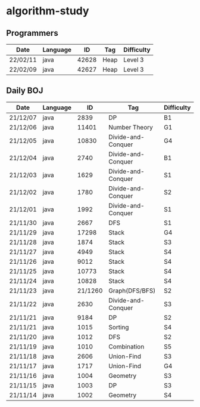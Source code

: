 # algorithm-study

## Programmers
| Date | Language | ID | Tag | Difficulty |
|------|---|---|---|---|
| 22/02/11 | java | 42628 | Heap | Level 3 |
| 22/02/09 | java | 42627 | Heap | Level 3 |

## Daily BOJ
| Date | Language | ID | Tag | Difficulty |
|------|---|---|---|---|
| 21/12/07 | java | 2839 | DP | B1 |
| 21/12/06 | java | 11401 | Number Theory | G1 |
| 21/12/05 | java | 10830 | Divide-and-Conquer | G4 |
| 21/12/04 | java | 2740 | Divide-and-Conquer | B1 |
| 21/12/03 | java | 1629 | Divide-and-Conquer | S1 |
| 21/12/02 | java | 1780 | Divide-and-Conquer | S2 |
| 21/12/01 | java | 1992 | Divide-and-Conquer | S1 |
| 21/11/30 | java | 2667 | DFS | S1 |
| 21/11/29 | java | 17298 | Stack | G4 |
| 21/11/28 | java | 1874 | Stack | S3 |
| 21/11/27 | java | 4949 | Stack | S4 |
| 21/11/26 | java | 9012 | Stack | S4 |
| 21/11/25 | java | 10773 | Stack | S4 |
| 21/11/24 | java | 10828 | Stack | S4 |
| 21/11/23 | java | 21/1260 | Graph(DFS/BFS) | S2 |
| 21/11/22 | java | 2630 | Divide-and-Conquer | S3 |
| 21/11/21 | java | 9184 | DP | S2 |
| 21/11/21 | java | 1015 | Sorting | S4 |
| 21/11/20 | java | 1012 | DFS | S2 |
| 21/11/19 | java | 1010 | Combination | S5 |
| 21/11/18 | java | 2606 | Union-Find | S3 |
| 21/11/17 | java | 1717 | Union-Find | G4 |
| 21/11/16 | java | 1004 | Geometry | S3 |
| 21/11/15 | java | 1003 | DP | S3 |
| 21/11/14 | java | 1002 | Geometry | S4 |